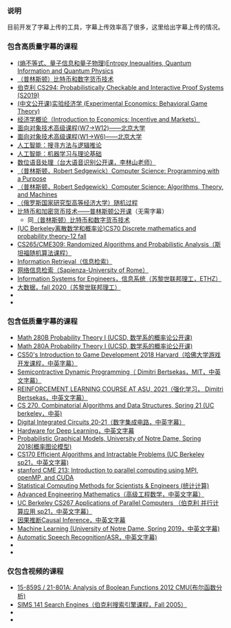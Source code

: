 ### 说明

目前开发了字幕上传的工具，字幕上传效率高了很多，这里给出字幕上传的情况。



### 包含高质量字幕的课程

- [(熵不等式、量子信息和量子物理)Entropy Inequalities, Quantum Information and Quantum Physics](https://www.bilibili.com/video/BV12v411G7my/)
- [（普林斯顿）比特币和数字货币技术](https://www.bilibili.com/video/BV1v44y1z7RT/)
- [伯克利 CS294: Probabilistically Checkable and Interactive Proof Systems (S2019)](https://www.bilibili.com/video/BV16U4y1L7V2/)
- [(中文公开课)实验经济学 (Experimental Economics: Behavioral Game Theory)](https://www.bilibili.com/video/BV1fQ4y1R7DU/)
- [经济学概论（Introduction to Economics: Incentive and Markets）](https://www.bilibili.com/video/BV1B44y1r7vj/)
- [面向对象技术高级课程(W7->W12)——北京大学](https://www.bilibili.com/video/BV1Lf4y1Y7dX/)
- [面向对象技术高级课程(W1->W6)——北京大学](https://www.bilibili.com/video/BV1wA411V76V/)
- [人工智能：搜寻方法与逻辑推论](https://www.bilibili.com/video/BV14Q4y1R7QZ/)
- [人工智能：机器学习与理论基础](https://www.bilibili.com/video/BV1MB4y1w7YV/)
- [数位语音处理（台大语音识别公开课，李林山老师）](https://www.bilibili.com/video/BV1UV411n7Tv/)
- [（普林斯顿，Robert Sedgewick）Computer Science: Programming with a Purpose](https://www.bilibili.com/video/BV1R64y1k7Vp/)
- [（普林斯顿，Robert Sedgewick）Computer Science: Algorithms, Theory, and Machines](https://www.bilibili.com/video/BV1F54y157aM/)
- [（俄罗斯国家研究型高等经济大学）随机过程](https://www.bilibili.com/video/BV1Rh411Y7zK/)
- [比特币和加密货币技术——普林斯顿公开课](https://www.bilibili.com/video/BV1SV411E7wP/)（无需字幕）
  - 同[（普林斯顿）比特币和数字货币技术](https://www.bilibili.com/video/BV1v44y1z7RT/)
- [(UC Berkeley离散数学和概率论)CS70 Discrete mathematics and probability theory-12 fall](https://www.bilibili.com/video/BV1mb4y1f7kG/)
- [CS265/CME309: Randomized Algorithms and Probabilistic Analysis（斯坦福随机算法课程）](https://www.bilibili.com/video/BV14V411n7fX/)
- [Information Retrieval（信息检索）](https://www.bilibili.com/video/BV1FZ4y1w7s7/)
- [网络信息检索（Sapienza-University of Rome）](https://www.bilibili.com/video/BV1mK4y1P7VS/)
-  [Information Systems for Engineers，信息系统（苏黎世联邦理工，ETHZ）](https://www.bilibili.com/video/BV1kQ4y1Z7Y2/)
-  [大数据，fall 2020（苏黎世联邦理工）](https://www.bilibili.com/video/BV1Jh411m7jG/)
-  
- 



### 包含低质量字幕的课程

- [Math 280B Probability Theory I (UCSD, 数学系的概率论公开课)](https://www.bilibili.com/video/BV1Jq4y1j7jC/)
- [Math 280A Probability Theory I (UCSD, 数学系的概率论公开课)](https://www.bilibili.com/video/BV1d64y1d7ap/)
- [CS50's Introduction to Game Development 2018 Harvard（哈佛大学游戏开发课程，中英字幕）](https://www.bilibili.com/video/BV1Q64y1d76q/)
- [Semicontractive Dynamic Programming（ Dimitri Bertsekas，MIT，中英文字幕）](https://www.bilibili.com/video/BV1kA411G7B9/)
- [REINFORCEMENT LEARNING COURSE AT ASU, 2021（强化学习， Dimitri Bertsekas，中英文字幕）](https://www.bilibili.com/video/BV1gK4y1d7KH/)
- [CS 270. Combinatorial Algorithms and Data Structures, Spring 21 (UC berkeley，中英)](https://www.bilibili.com/video/BV1tp4y147w4/)
- [Digital Integrated Circuits 20-21（数字集成电路，中英字幕）](https://www.bilibili.com/video/BV1cU4y1t7zt/)
- [Hardware for Deep Learning，中英文字幕](https://www.bilibili.com/video/BV17q4y1J77t/)
- [Probabilistic Graphical Models, University of Notre Dame, Spring 2018(概率图论模型)](https://www.bilibili.com/video/BV1nU4y187y5/)
- [CS170 Efficient Algorithms and Intractable Problems (UC Berkeley sp21，中英文字幕)](https://www.bilibili.com/video/BV15B4y1w7Ae/)
- [stanford CME 213: Introduction to parallel computing using MPI, openMP, and CUDA](https://www.bilibili.com/video/BV1Fv411j7GP/)
- [Statistical Computing Methods for Scientists & Engineers (统计计算)](https://www.bilibili.com/video/BV1JK4y1o7hR/)
- [Advanced Engineering Mathematics（高级工程数学，中英文字幕）](https://www.bilibili.com/video/BV1PV411J7Fu/)
- [UC Berkeley CS267 Applications of Parallel Computers （伯克利 并行计算应用 sp21，中英文字幕）](https://www.bilibili.com/video/BV1nA411V7iZ/)
- [因果推断Causal Inference，中英文字幕](https://www.bilibili.com/video/BV1c64y1S7eT/)
- [Machine Learning (University of Notre Dame, Spring 2019，中英文字幕)](https://www.bilibili.com/video/BV1gh411D7Uf/)
- [Automatic Speech Recognition(ASR，中英文字幕)](https://www.bilibili.com/video/BV1ny4y1t7E4/)
-  
- 



### 仅包含视频的课程

- [15-859S / 21-801A: Analysis of Boolean Functions 2012 CMU(布尔函数分析)](https://www.bilibili.com/video/BV1364y1y71X/)
- [SIMS 141 Search Engines（伯克利搜索引擎课程，Fall 2005）](https://www.bilibili.com/video/BV1954y1j73i/)
- 
- 



